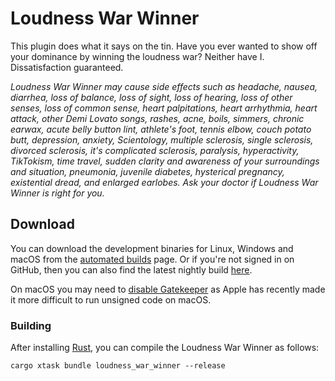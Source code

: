 # Loudness War Winner

This plugin does what it says on the tin. Have you ever wanted to show off your
dominance by winning the loudness war? Neither have I. Dissatisfaction
guaranteed.

_Loudness War Winner may cause side effects such as headache, nausea, diarrhea,
loss of balance, loss of sight, loss of hearing, loss of other senses, loss of
common sense, heart palpitations, heart arrhythmia, heart attack, other Demi
Lovato songs, rashes, acne, boils, simmers, chronic earwax, acute belly button
lint, athlete's foot, tennis elbow, couch potato butt, depression, anxiety,
Scientology, multiple sclerosis, single sclerosis, divorced sclerosis, it's
complicated sclerosis, paralysis, hyperactivity, TikTokism, time travel, sudden
clarity and awareness of your surroundings and situation, pneumonia, juvenile
diabetes, hysterical pregnancy, existential dread, and enlarged earlobes. Ask
your doctor if Loudness War Winner is right for you._

## Download

You can download the development binaries for Linux, Windows and macOS from the
[automated
builds](https://github.com/robbert-vdh/nih-plug/actions/workflows/build.yml?query=branch%3Amaster)
page. Or if you're not signed in on GitHub, then you can also find the latest nightly
build [here](https://nightly.link/robbert-vdh/nih-plug/workflows/build/master).

On macOS you may need to [disable
Gatekeeper](https://disable-gatekeeper.github.io/) as Apple has recently made it
more difficult to run unsigned code on macOS.

### Building

After installing [Rust](https://rustup.rs/), you can compile the Loudness War
Winner as follows:

```shell
cargo xtask bundle loudness_war_winner --release
```

